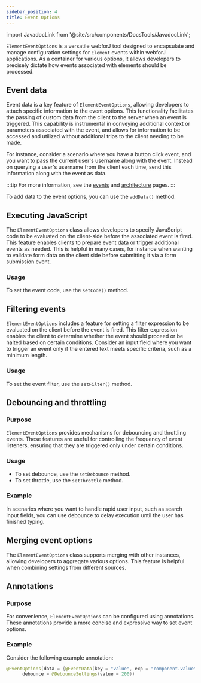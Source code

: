```yaml
---
sidebar_position: 4
title: Event Options
---
```

<!-- sidebar_class_name: sidebar--item__hidden -->
import JavadocLink from '@site/src/components/DocsTools/JavadocLink';

<JavadocLink type="foundation" location="com/webforj/component/element/event/ElementEventOptions" top='true'/>

`ElementEventOptions` is a versatile webforJ tool designed to encapsulate and manage configuration settings for `Element` events within webforJ applications. As a container for various options, it allows developers to precisely dictate how events associated with elements should be processed.

## Event data

Event data is a key feature of `ElementEventOptions`, allowing developers to attach specific information to the event options. This functionality facilitates the passing of custom data from the client to the server when an event is triggered. This capability is instrumental in conveying additional context or parameters associated with the event, and allows for information to be accessed and utilized without additional trips to the client needing to be made.

For instance, consider a scenario where you have a button click event, and you want to pass the current user's username along with the event. Instead on querying a user's username from the client each time, send this information along with the event as data.

:::tip
For more information, see the [events](../../building-ui/events) and [architecture](../../architecture/architecture.md) pages.
:::

To add data to the event options, you can use the `addData()` method.

<!-- ### Example -->

## Executing JavaScript

The `ElementEventOptions` class allows developers to specify JavaScript code to be evaluated on the client-side before the associated event is fired. This feature enables clients to prepare event data or trigger additional events as needed. This is helpful in many cases, for instance when wanting to validate form data on the client side before submitting it via a form submission event.

### Usage
To set the event code, use the `setCode()` method.

## Filtering events

`ElementEventOptions` includes a feature for setting a filter expression to be evaluated on the client before the event is fired. This filter expression enables the client to determine whether the event should proceed or be halted based on certain conditions. Consider an input field where you want to trigger an event only if the entered text meets specific criteria, such as a minimum length.

### Usage
To set the event filter, use the `setFilter()` method.

## Debouncing and throttling

### Purpose
`ElementEventOptions` provides mechanisms for debouncing and throttling events. These features are useful for controlling the frequency of event listeners, ensuring that they are triggered only under certain conditions.

### Usage
- To set debounce, use the `setDebounce` method.
- To set throttle, use the `setThrottle` method.

### Example
In scenarios where you want to handle rapid user input, such as search input fields, you can use debounce to delay execution until the user has finished typing.

## Merging event options

The `ElementEventOptions` class supports merging with other instances, allowing developers to aggregate various options. This feature is helpful when combining settings from different sources.

## Annotations

### Purpose
For convenience, `ElementEventOptions` can be configured using annotations. These annotations provide a more concise and expressive way to set event options.

### Example
Consider the following example annotation:

```java
@EventOptions(data = {@EventData(key = "value", exp = "component.value")},
      debounce = @DebounceSettings(value = 200))
```